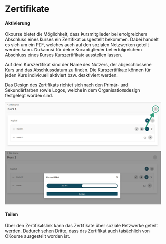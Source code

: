 # Zertifikate

#### Aktivierung

Okourse bietet die Möglichkeit, dass Kursmitglieder bei erfolgreichem Abschluss eines Kurses ein Zertifikat ausgestellt bekommen. Dabei handelt es sich um ein PDF, welches auch auf den sozialen Netzwerken geteilt werden kann.
Du kannst für deine Kursmitglieder bei erfolgreichem Abschluss eines Kurses Kurszertifikate ausstellen lassen. 

Auf dem Kurszertifikat sind der Name des Nutzers, der abgeschlossene Kurs und das Abschlussdatum zu finden.
Die Kurszertifikate können für jeden Kurs individuell aktiviert bzw. deaktiviert werden.

Das Design des Zertifikats richtet sich nach den Primär- und Sekundärfarben sowie Logos, welche in dem Organisationsdesign festgelegt worden sind.

![Course Menu](../../assets/images/CourseMenu.png)
![Certificate Activation](../../assets/images/Certificate.png)

#### Teilen

Über den Zertifikatslink kann das Zertifikate über soziale Netzwerke geteilt werden. Dadurch sehen Dritte, dass das Zertifikat auch tatsächlich von OKourse ausgestellt worden ist.
